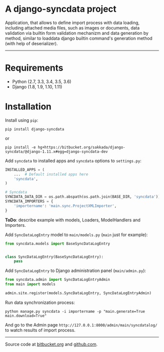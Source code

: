 # A django-syncdata project

Application, that allows to define import process with data loading, including
attached media files, such as images or documents, data validation via builtin
form validation mechanizm and data generation by method, similar to loaddata
django builtin command's generation method (with help of deserializer).

----

# Requirements

* Python (2.7, 3.3, 3.4, 3.5, 3.6)
* Django (1.8, 1.9, 1.10, 1.11)

# Installation

Install using `pip`:

    pip install django-syncdata

or

    pip install -e hg+https://bitbucket.org/sakkada/django-syncdata/@django-1.11.x#egg=django-syncdata-dev

Add `syncdata` to installed apps and `syncdata` options to `settings.py`:

```python
INSTALLED_APPS = (
    ...  # Default installed apps here
    'syncdata',
)

# Syncdata
SYNCDATA_DATA_DIR = os.path.abspath(os.path.join(BASE_DIR, 'syncdata'))
SYNCDATA_IMPORTERS = {
    'importername': 'main.sync.ProjectXMLImporter',
}
```

**ToDo**: describe example with models, Loaders, ModelHandlers and Importers.

Add `SyncDataLogEntry` model to `main/models.py` (`main` just for example):

```python
from syncdata.models import BaseSyncDataLogEntry


class SyncDataLogEntry(BaseSyncDataLogEntry):
    pass
```

Add `SyncDataLogEntry` to Django administration panel (`main/admin.py`):

```python
from syncdata.admin import SyncDataLogEntryAdmin
from main import models

admin.site.register(models.SyncDataLogEntry, SyncDataLogEntryAdmin)
```

Run data synchronization process:

    python manage.py syncdata -i importername -p "main.generate=True main.download=True"

And go to the Admin page `http://127.0.0.1:8000/admin/main/syncdatalog/` to
watch results of import process.

----
Source code at [bitbucket.org][bitbucket] and [github.com][github].

[github]: https://github.com/sakkada/django-syncdata
[bitbucket]: https://bitbucket.org/sakkada/django-syncdata

